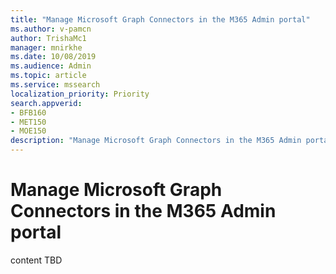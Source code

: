 ```yaml
---
title: "Manage Microsoft Graph Connectors in the M365 Admin portal"
ms.author: v-pamcn
author: TrishaMc1
manager: mnirkhe
ms.date: 10/08/2019
ms.audience: Admin
ms.topic: article
ms.service: mssearch
localization_priority: Priority
search.appverid:
- BFB160
- MET150
- MOE150
description: "Manage Microsoft Graph Connectors in the M365 Admin portal."
---
```


# Manage Microsoft Graph Connectors in the M365 Admin portal

content TBD 

